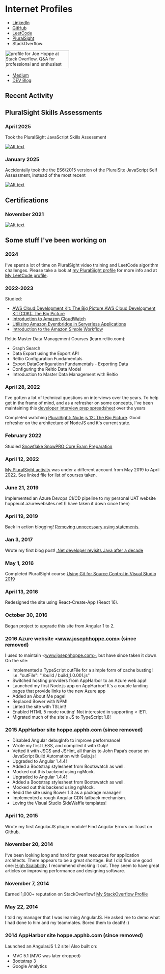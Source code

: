 # Internet Profiles

* [LinkedIn](https://www.linkedin.com/in/josephhoppe)
* [GitHub](https://github.com/joehoppe)
* [LeetCode](https://leetcode.com/u/jhoppe/)
* [PluralSight](https://app.pluralsight.com/profile/joseph-hoppe-23)
* StackOverflow:

<a href="https://stackoverflow.com/users/846844/hoppe"><img src="https://stackoverflow.com/users/flair/846844.png" width="208" height="58" alt="profile for Joe Hoppe at Stack Overflow, Q&amp;A for professional and enthusiast programmers" title="profile for Joe Hoppe at Stack Overflow, Q&amp;A for professional and enthusiast programmers"></a>

* [Medium](https://medium.com/@JosephHoppe)
* [DEV Blog](https://dev.to/joehoppe)

## Recent Activity

## PluralSight Skills Assessments

### April 2025

Took the PluralSight JavaScript Skills Assessment

[![Alt text](PluralSightJS2025.png)](https://app.pluralsight.com/profile/joseph-hoppe-23)

### January 2025

Accidentally took the the ES6/2015 version of the PluralSite JavaScript Self Assessment, instead of the most recent

[![Alt text](PluralSightJS2015.png)](https://app.pluralsight.com/profile/joseph-hoppe-23)

## Certifications

### November 2021

[![Alt text](AZ-900.png)](https://www.credly.com/badges/02a09a00-d05a-4722-8e4a-1c17f270747f)

## Some stuff I've been working on

### 2024

I've spent a lot of time on PluralSight video training and LeetCode algorithm challenges. Please take a look at [my PluralSight profile](https://app.pluralsight.com/profile/joseph-hoppe-23) for more info and at [My LeetCode profile](https://leetcode.com/u/jhoppe/).

### 2022-2023

Studied:

* [AWS Cloud Development Kit: The Big Picture AWS Cloud Development Kit (CDK): The Big Picture](https://app.pluralsight.com/library/courses/aws-cloud-development-kit-big-picture/table-of-contents)
* [Introduction to Amazon CloudWatch](https://app.pluralsight.com/course-player?clipId=e6b5ca66-5f96-431f-97a9-318a2f273883)
* [Utilizing Amazon Eventbridge in Serverless Applications](https://app.pluralsight.com/library/courses/utilizing-amazon-eventbridge-serverless-applications/table-of-contents)
* [Introduction to the Amazon Simple Workflow](https://app.pluralsight.com/library/courses/introduction-amazon-simple-workflow/table-of-contents)

Reltio Master Data Management Courses (learn.reltio.com):

* Graph Search
* Data Export using the Export API
* Reltio Configuration Fundamentals
* Export DataConfiguration Fundamentals - Exporting Data
* Configuring the Reltio Data Model
* Introduction to Master Data Management with Reltio

### April 28, 2022

I've gotten a lot of technical questions on interviews over the years. To help get in the frame of mind, and as a refresher on some concepts, I've been maintaining this [developer interview prep spreadsheet](https://docs.google.com/spreadsheets/d/1DBYbO0fe2HqBWXLBd-lXhVBXevqaq20M3NavlhX0rbI/edit?usp=sharing) over the years

Completed watching [PluralSight: Node.js 12: The Big Picture](https://app.pluralsight.com/library/courses/nodejs-big-picture/table-of-contents). Good refresher on the architecture of NodeJS and it's current state.

### February 2022

Studied [Snowflake SnowPRO Core Exam Preparation](https://training.snowflake.com/lmt/clmsCatalogDetails.prMain?in_sessionId=38AJ428819144350&in_from_module=CLMSBROWSEV2.PRMAIN&in_offeringId=98874402)

### April 12, 2022

[My PluralSight activity](https://github.com/joehoppe/joehoppe.github.io/blob/main/PluralSight%20profile%202022.pdf) was under a different account from May 2019 to April 2022. See linked file for list of courses taken.

### June 21, 2019

Implemented an Azure Devops CI/CD pipeline to my personal UAT website hoppeuat.azurewebsites.net (I have taken it down since then)

### April 19, 2019

Back in action blogging! [Removing unnecessary using statements](https://medium.com/@JosephHoppe/removing-unnecessary-using-statements-from-a-large-solution-is-a-quick-and-easy-way-to-improve-the-cb672702f0e6).

### Jan 3, 2017

Wrote my first blog post! [.Net developer revisits Java after a decade](https://medium.com/@JosephHoppe/net-developer-revisits-java-after-a-decade-592e79547d34)

### May 1, 2016

Completed PluralSight course [Using Git for Source Control in Visual Studio 2019](https://app.pluralsight.com/library/courses/using-git-source-control-visual-studio/table-of-contents)

### April 13, 2016

Redesigned the site using React-Create-App (React 16).

### October 30, 2016

Began project to upgrade this site from Angular 1 to 2.

### 2016 Azure website <www.josephhoppe.com> (since removed)

I used to maintain <www.josephhoppe.com>, but have since taken it down. On the site:

* Implemented a TypeScript outFile for a simple form of cache busting! I.e. "outFile": "./build / build_1.0.001.js"
* Switched hosting providers from AppHarbor to an Azure web app!
* Launched my first Node.js app on AppHarbor! It's a couple landing pages that provide links to the new Azure app
* Added an About Me page!
* Replaced Bower with NPM!
* Linted the site with TSLint!
* Enabled HTML 5 mode routing! Not interested in supporting < IE11.
* Migrated much of the site's JS to TypeScript 1.8!

### 2015 AppHarbor site hoppe.apphb.com (since removed)

* Disabled Angular debugInfo to improve performance!
* Wrote my first LESS, and compiled it with Gulp!
* Vetted it with JSCS and JSHint, all thanks to John Papa’s course on JavaScript Build Automation with Gulp.js!
* Upgraded to Angular 1.4.4!
* Added a Bootstrap stylesheet from Bootswatch as well.
* Mocked out this backend using ngMock.
* Upgraded to Angular 1.4.4!
* Added a Bootstrap stylesheet from Bootswatch as well.
* Mocked out this backend using ngMock.
* Redid the site using Bower 1.3 as a package manager!
* Implemented a rough Angular CDN failback mechanism.
* Loving the Visual Studio SideWaffle templates!

### April 10, 2015

Wrote my first AngularJS plugin module! Find Angular Errors on Toast on Github.

### November 20, 2014

I’ve been looking long and hard for great resources for application architects. There appears to be a great shortage. But I did find one good one: [High Scalability](https://highscalability.com). I recommend checking it out. They seem to have great articles on improving performance and designing software.

### November 7, 2014

Earned 1,000+ reputation on StackOverflow! [My StackOverflow Profile](https://stackoverflow.com/users/846844/hoppe)

### May 22, 2014

I told my manager that I was learning AngularJS. He asked me to demo what I had done to him and my teammates. Bored them to death! :)

### 2014 AppHarbor site hoppe.apphb.com (since removed)

Launched an AngularJS 1.2 site! Also built on:

* MVC 5.1 (MVC was later dropped)
* Bootstrap 3
* Google Analytics